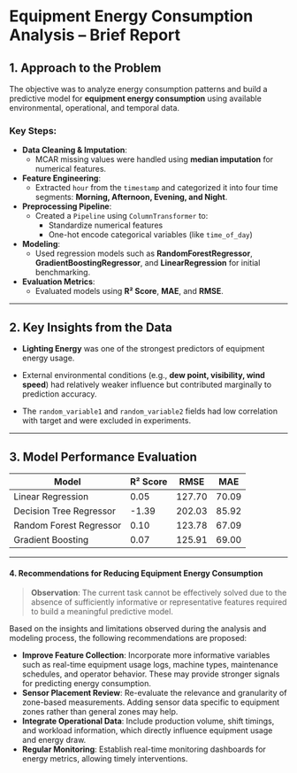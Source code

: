 # Equipment Energy Consumption Analysis – Brief Report

## 1. Approach to the Problem

The objective was to analyze energy consumption patterns and build a predictive model for **equipment energy consumption** using available environmental, operational, and temporal data.

### Key Steps:
- **Data Cleaning & Imputation**:  
  - MCAR missing values were handled using **median imputation** for numerical features.
- **Feature Engineering**:  
  - Extracted `hour` from the `timestamp` and categorized it into four time segments: **Morning, Afternoon, Evening, and Night**.
- **Preprocessing Pipeline**:  
  - Created a `Pipeline` using `ColumnTransformer` to:
    - Standardize numerical features
    - One-hot encode categorical variables (like `time_of_day`)
- **Modeling**:  
  - Used regression models such as **RandomForestRegressor**, **GradientBoostingRegressor**, and **LinearRegression** for initial benchmarking.
- **Evaluation Metrics**:  
  - Evaluated models using **R² Score**, **MAE**, and **RMSE**.

---

## 2. Key Insights from the Data

- **Lighting Energy** was one of the strongest predictors of equipment energy usage.

- External environmental conditions (e.g., **dew point, visibility, wind speed**) had relatively weaker influence but contributed marginally to prediction accuracy.
- The `random_variable1` and `random_variable2` fields had low correlation with target and were excluded in experiments.

---

## 3. Model Performance Evaluation

| Model                   | R² Score | RMSE  | MAE  |
|-------------------------|----------|-------|------|
| Linear Regression       | 0.05     | 127.70  | 70.09 |
| Decision Tree Regressor | -1.39    | 202.03 | 85.92 |
| Random Forest Regressor | 0.10      | 123.78  | 67.09  |
| Gradient Boosting       | 0.07    | 125.91  | 69.00  |


---

#### 4. Recommendations for Reducing Equipment Energy Consumption

> **Observation**: The current task cannot be effectively solved due to the absence of sufficiently informative or representative features required to build a meaningful predictive model.

Based on the insights and limitations observed during the analysis and modeling process, the following recommendations are proposed:

- **Improve Feature Collection**: Incorporate more informative variables such as real-time equipment usage logs, machine types, maintenance schedules, and operator behavior. These may provide stronger signals for predicting energy consumption.
- **Sensor Placement Review**: Re-evaluate the relevance and granularity of zone-based measurements. Adding sensor data specific to equipment zones rather than general zones may help.
- **Integrate Operational Data**: Include production volume, shift timings, and workload information, which directly influence equipment usage and energy draw.
- **Regular Monitoring**: Establish real-time monitoring dashboards for energy metrics, allowing timely interventions.







